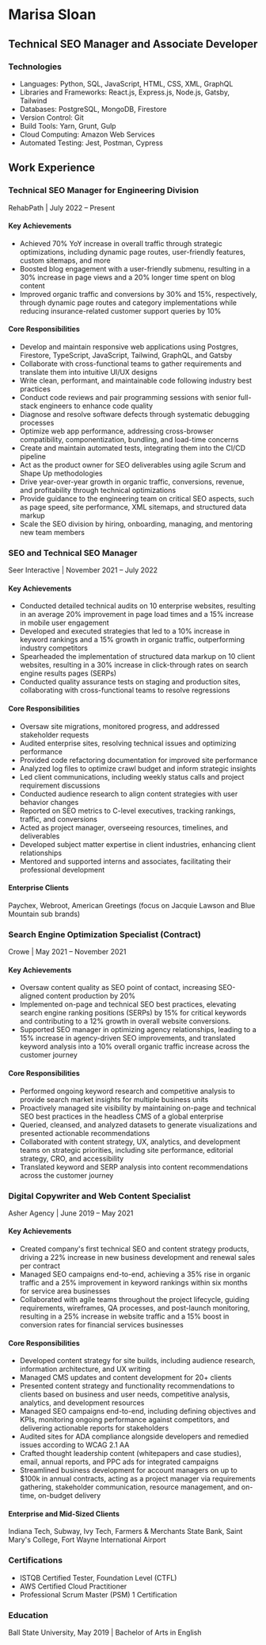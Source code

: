 # Marisa Sloan
## Technical SEO Manager and Associate Developer

### Technologies
- Languages: Python, SQL, JavaScript, HTML, CSS, XML, GraphQL
- Libraries and Frameworks: React.js, Express.js, Node.js, Gatsby, Tailwind
- Databases: PostgreSQL, MongoDB, Firestore
- Version Control: Git
- Build Tools: Yarn, Grunt, Gulp
- Cloud Computing: Amazon Web Services
- Automated Testing: Jest, Postman, Cypress

## Work Experience

### Technical SEO Manager for Engineering Division
RehabPath | July 2022 – Present 

#### Key Achievements
- Achieved 70% YoY increase in overall traffic through strategic optimizations, including dynamic page routes, user-friendly features, custom sitemaps, and more
- Boosted blog engagement with a user-friendly submenu, resulting in a 30% increase in page views and a 20% longer time spent on blog content
- Improved organic traffic and conversions by 30% and 15%, respectively, through dynamic page routes and category implementations while reducing insurance-related customer support queries by 10%

#### Core Responsibilities
- Develop and maintain responsive web applications using Postgres, Firestore, TypeScript, JavaScript, Tailwind, GraphQL, and Gatsby
- Collaborate with cross-functional teams to gather requirements and translate them into intuitive UI/UX designs
- Write clean, performant, and maintainable code following industry best practices
- Conduct code reviews and pair programming sessions with senior full-stack engineers to enhance code quality
- Diagnose and resolve software defects through systematic debugging processes
- Optimize web app performance, addressing cross-browser compatibility, componentization, bundling, and load-time concerns
- Create and maintain automated tests, integrating them into the CI/CD pipeline
- Act as the product owner for SEO deliverables using agile Scrum and Shape Up methodologies
- Drive year-over-year growth in organic traffic, conversions, revenue, and profitability through technical optimizations
- Provide guidance to the engineering team on critical SEO aspects, such as page speed, site performance, XML sitemaps, and structured data markup
- Scale the SEO division by hiring, onboarding, managing, and mentoring new team members


### SEO and Technical SEO Manager
Seer Interactive | November 2021 – July 2022 

#### Key Achievements
- Conducted detailed technical audits on 10 enterprise websites, resulting in an average 20% improvement in page load times and a 15% increase in mobile user engagement
- Developed and executed strategies that led to a 10% increase in keyword rankings and a 15% growth in organic traffic, outperforming industry competitors
- Spearheaded the implementation of structured data markup on 10 client websites, resulting in a 30% increase in click-through rates on search engine results pages (SERPs)
- Conducted quality assurance tests on staging and production sites, collaborating with cross-functional teams to resolve regressions

#### Core Responsibilities
- Oversaw site migrations, monitored progress, and addressed stakeholder requests
- Audited enterprise sites, resolving technical issues and optimizing performance
- Provided code refactoring documentation for improved site performance
- Analyzed log files to optimize crawl budget and inform strategic insights
- Led client communications, including weekly status calls and project requirement discussions
- Conducted audience research to align content strategies with user behavior changes
- Reported on SEO metrics to C-level executives, tracking rankings, traffic, and conversions
- Acted as project manager, overseeing resources, timelines, and deliverables
- Developed subject matter expertise in client industries, enhancing client relationships
- Mentored and supported interns and associates, facilitating their professional development

#### Enterprise Clients
Paychex, Webroot, American Greetings (focus on Jacquie Lawson and Blue Mountain sub brands)

### Search Engine Optimization Specialist (Contract)
Crowe | May 2021 – November 2021 

#### Key Achievements
- Oversaw content quality as SEO point of contact, increasing SEO-aligned content production by 20%
- Implemented on-page and technical SEO best practices, elevating search engine ranking positions (SERPs) by 15% for critical keywords and contributing to a 12% growth in overall website conversions.
- Supported SEO manager in optimizing agency relationships, leading to a 15% increase in agency-driven SEO improvements, and translated keyword analysis into a 10% overall organic traffic increase across the customer journey

#### Core Responsibilities
- Performed ongoing keyword research and competitive analysis to provide search market insights for multiple business units
- Proactively managed site visibility by maintaining on-page and technical SEO best practices in the headless CMS of a global enterprise
- Queried, cleansed, and analyzed datasets to generate visualizations and presented actionable recommendations
- Collaborated with content strategy, UX, analytics, and development teams on strategic priorities, including site performance, editorial strategy, CRO, and accessibility
- Translated keyword and SERP analysis into content recommendations across the customer journey

### Digital Copywriter and Web Content Specialist
Asher Agency | June 2019 – May 2021

#### Key Achievements
- Created company's first technical SEO and content strategy products, driving a 22% increase in new business development and renewal sales per contract 
- Managed SEO campaigns end-to-end, achieving a 35% rise in organic traffic and a 25% improvement in keyword rankings within six months for service area businesses
- Collaborated with agile teams throughout the project lifecycle, guiding requirements, wireframes, QA processes, and post-launch monitoring, resulting in a 25% increase in website traffic and a 15% boost in conversion rates for financial services businesses

#### Core Responsibilities
- Developed content strategy for site builds, including audience research, information architecture, and UX writing
- Managed CMS updates and content development for 20+ clients
- Presented content strategy and functionality recommendations to clients based on business and user needs, competitive analysis, analytics, and development resources
- Managed SEO campaigns end-to-end, including defining objectives and KPIs, monitoring ongoing performance against competitors, and delivering actionable reports for stakeholders
- Audited sites for ADA compliance alongside developers and remedied issues according to WCAG 2.1 AA
- Crafted thought leadership content (whitepapers and case studies), email, annual reports, and PPC ads for integrated campaigns
- Streamlined business development for account managers on up to $100k in annual contracts, acting as a project manager via requirements gathering, stakeholder communication, resource management, and on-time, on-budget delivery

#### Enterprise and Mid-Sized Clients
Indiana Tech, Subway, Ivy Tech, Farmers & Merchants State Bank, Saint Mary's College, Fort Wayne International Airport


### Certifications
- ISTQB Certified Tester, Foundation Level (CTFL)
- AWS Certified Cloud Practitioner 
- Professional Scrum Master (PSM) 1 Certification

### Education
Ball State University, May 2019 | Bachelor of Arts in English
